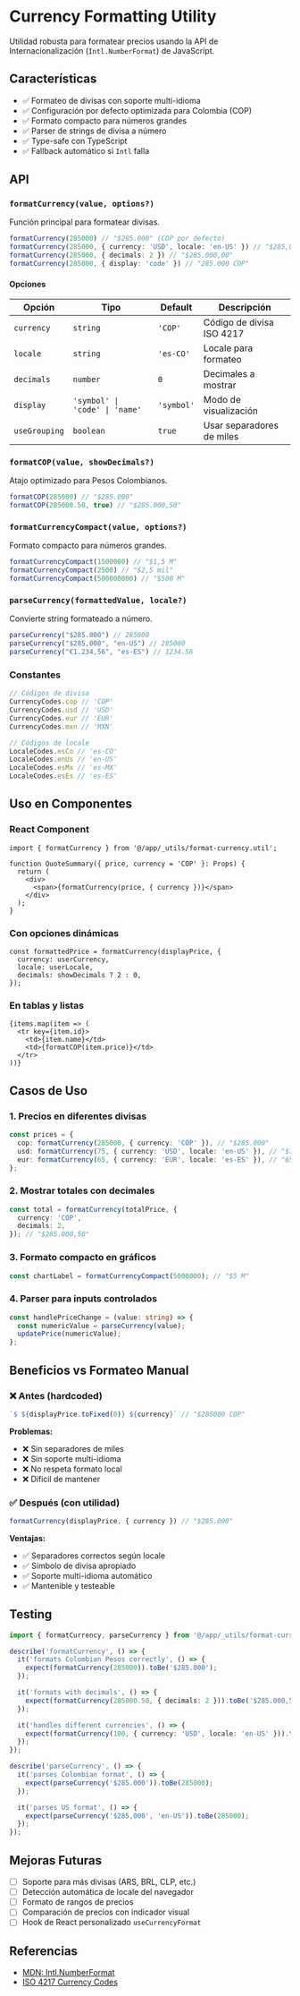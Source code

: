 # Currency Formatting Utility

Utilidad robusta para formatear precios usando la API de Internacionalización (`Intl.NumberFormat`) de JavaScript.

## Características

- ✅ Formateo de divisas con soporte multi-idioma
- ✅ Configuración por defecto optimizada para Colombia (COP)
- ✅ Formato compacto para números grandes
- ✅ Parser de strings de divisa a número
- ✅ Type-safe con TypeScript
- ✅ Fallback automático si `Intl` falla

## API

### `formatCurrency(value, options?)`

Función principal para formatear divisas.

```typescript
formatCurrency(285000) // "$285.000" (COP por defecto)
formatCurrency(285000, { currency: 'USD', locale: 'en-US' }) // "$285,000"
formatCurrency(285000, { decimals: 2 }) // "$285.000,00"
formatCurrency(285000, { display: 'code' }) // "285.000 COP"
```

#### Opciones

| Opción        | Tipo                           | Default    | Descripción               |
| ------------- | ------------------------------ | ---------- | ------------------------- |
| `currency`    | `string`                       | `'COP'`    | Código de divisa ISO 4217 |
| `locale`      | `string`                       | `'es-CO'`  | Locale para formateo      |
| `decimals`    | `number`                       | `0`        | Decimales a mostrar       |
| `display`     | `'symbol' \| 'code' \| 'name'` | `'symbol'` | Modo de visualización     |
| `useGrouping` | `boolean`                      | `true`     | Usar separadores de miles |

### `formatCOP(value, showDecimals?)`

Atajo optimizado para Pesos Colombianos.

```typescript
formatCOP(285000) // "$285.000"
formatCOP(285000.50, true) // "$285.000,50"
```

### `formatCurrencyCompact(value, options?)`

Formato compacto para números grandes.

```typescript
formatCurrencyCompact(1500000) // "$1,5 M"
formatCurrencyCompact(2500) // "$2,5 mil"
formatCurrencyCompact(500000000) // "$500 M"
```

### `parseCurrency(formattedValue, locale?)`

Convierte string formateado a número.

```typescript
parseCurrency("$285.000") // 285000
parseCurrency("$285,000", "en-US") // 285000
parseCurrency("€1.234,56", "es-ES") // 1234.56
```

### Constantes

```typescript
// Códigos de divisa
CurrencyCodes.cop // 'COP'
CurrencyCodes.usd // 'USD'
CurrencyCodes.eur // 'EUR'
CurrencyCodes.mxn // 'MXN'

// Códigos de locale
LocaleCodes.esCo // 'es-CO'
LocaleCodes.enUs // 'en-US'
LocaleCodes.esMx // 'es-MX'
LocaleCodes.esEs // 'es-ES'
```

## Uso en Componentes

### React Component

```tsx
import { formatCurrency } from '@/app/_utils/format-currency.util';

function QuoteSummary({ price, currency = 'COP' }: Props) {
  return (
    <div>
      <span>{formatCurrency(price, { currency })}</span>
    </div>
  );
}
```

### Con opciones dinámicas

```tsx
const formattedPrice = formatCurrency(displayPrice, {
  currency: userCurrency,
  locale: userLocale,
  decimals: showDecimals ? 2 : 0,
});
```

### En tablas y listas

```tsx
{items.map(item => (
  <tr key={item.id}>
    <td>{item.name}</td>
    <td>{formatCOP(item.price)}</td>
  </tr>
))}
```

## Casos de Uso

### 1. Precios en diferentes divisas

```typescript
const prices = {
  cop: formatCurrency(285000, { currency: 'COP' }), // "$285.000"
  usd: formatCurrency(75, { currency: 'USD', locale: 'en-US' }), // "$75"
  eur: formatCurrency(65, { currency: 'EUR', locale: 'es-ES' }), // "65 €"
};
```

### 2. Mostrar totales con decimales

```typescript
const total = formatCurrency(totalPrice, {
  currency: 'COP',
  decimals: 2,
}); // "$285.000,50"
```

### 3. Formato compacto en gráficos

```typescript
const chartLabel = formatCurrencyCompact(5000000); // "$5 M"
```

### 4. Parser para inputs controlados

```typescript
const handlePriceChange = (value: string) => {
  const numericValue = parseCurrency(value);
  updatePrice(numericValue);
};
```

## Beneficios vs Formateo Manual

### ❌ Antes (hardcoded)

```typescript
`$ ${displayPrice.toFixed(0)} ${currency}` // "$285000 COP"
```

**Problemas:**
- ❌ Sin separadores de miles
- ❌ Sin soporte multi-idioma
- ❌ No respeta formato local
- ❌ Difícil de mantener

### ✅ Después (con utilidad)

```typescript
formatCurrency(displayPrice, { currency }) // "$285.000"
```

**Ventajas:**
- ✅ Separadores correctos según locale
- ✅ Símbolo de divisa apropiado
- ✅ Soporte multi-idioma automático
- ✅ Mantenible y testeable

## Testing

```typescript
import { formatCurrency, parseCurrency } from '@/app/_utils/format-currency.util';

describe('formatCurrency', () => {
  it('formats Colombian Pesos correctly', () => {
    expect(formatCurrency(285000)).toBe('$285.000');
  });

  it('formats with decimals', () => {
    expect(formatCurrency(285000.50, { decimals: 2 })).toBe('$285.000,50');
  });

  it('handles different currencies', () => {
    expect(formatCurrency(100, { currency: 'USD', locale: 'en-US' })).toBe('$100');
  });
});

describe('parseCurrency', () => {
  it('parses Colombian format', () => {
    expect(parseCurrency('$285.000')).toBe(285000);
  });

  it('parses US format', () => {
    expect(parseCurrency('$285,000', 'en-US')).toBe(285000);
  });
});
```

## Mejoras Futuras

- [ ] Soporte para más divisas (ARS, BRL, CLP, etc.)
- [ ] Detección automática de locale del navegador
- [ ] Formato de rangos de precios
- [ ] Comparación de precios con indicador visual
- [ ] Hook de React personalizado `useCurrencyFormat`

## Referencias

- [MDN: Intl.NumberFormat](https://developer.mozilla.org/en-US/docs/Web/JavaScript/Reference/Global_Objects/Intl/NumberFormat)
- [ISO 4217 Currency Codes](https://en.wikipedia.org/wiki/ISO_4217)
